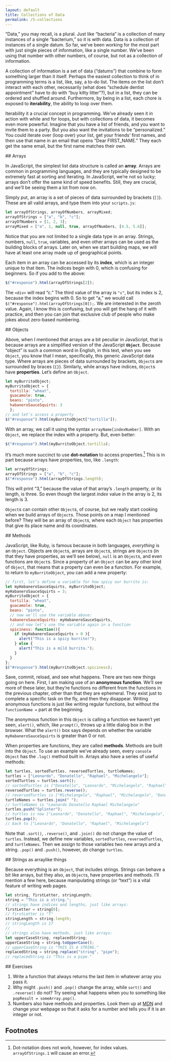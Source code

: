 ```yaml
---
layout: default
title: Collections of Data
permalink: /5-collections
---
```


“Data,” you may recall, is a plural. Just like “bacteria” is a collection of
many instances of a single “bacterium,” so it is with data. Data is a
collection of instances of a single datum. So far, we’ve been working for the
most part with just single pieces of information, like a single number. We’ve
been using that number with other numbers, of course, but not as a collection
of information. 

A collection of information is a set of data (“datums”) that combine to form
something larger than it itself. Perhaps the easiest collection to think of in
programming terms is a list, like, say, a to-do list. The items on the list
don’t interact with each other, necessarily (what does “schedule dentist
appointment” have to do with “buy kitty litter”?), but in a list, they can be
ordered and shuffled around. Furthermore, by being in a list, each chore is
exposed to **iterability**, the ability to loop over them.

Iterability it a crucial concept in programming. We’ve already seen it in
action with while and for loops, but with collections of data, it becomes even
more powerful. Imagine that you have a list of friends, and you want to invite
them to a party. But you also want the invitations to be “personalized.” You
could iterate over (loop over) your list, get your friends’ first names, and
then use that name in an email that opens “Dear FIRST_NAME.” They each get the
same email, but the first name matches their own.

<section id="arrays">
## Arrays

In JavaScript, the simplest list data structure is called an **array**. Arrays
are common in programming languages, and they are typically designed to be
extremely fast at sorting and iterating. In JavaScript, we’re not so lucky;
arrays don’t offer the same kind of speed benefits. Still, they are crucial,
and we’ll be seeing them a lot from now on.

Simply put, an array is a set of pieces of data surrounded by brackets (`[]`).
These are all valid arrays, and type them into your `scripts.js`:

```javascript
let arrayOfStrings, arrayOfNumbers, arrayMixed;
arrayOfStrings = ["a", "b", "c"];
arrayOfNumbers = [1, 2, 3];
arrayMixed = ["a", 1, null, true, arrayOfNumbers, [4.5, 5.6]];
```

Notice that you are not limited to a single data type in an array. Strings,
numbers, `null`, `true`, variables, and even other arrays can be used as the
building blocks of arrays. Later on, when we start building maps, we will have
at least one array made up of geographical points. 

Each item in an array can be accessed by its **index**, which is an integer
unique to that item. The indices begin with 0, which is confusing for
beginners. So if you add to the above:

```javascript
$("#response").html(arrayOfStrings[2]);
```

The `<div>` will read “c.” The third value of the array is `"c"`, but its index
is 2, because the index begins with 0. So to get “a,” we would call
`$("#response").html(arrayOfStrings[0]);`. We are interested in the zeroth
value. Again, I know this is confusing, but you will get the hang of it with
practice, and then you can join that exclusive club of people who make jokes
about zero-based numbering.

</section>
<section id="objects">
## Objects

Above, when I mentioned that arrays are a bit peculiar in JavaScript, that is
because arrays are a simplified version of the JavaScript **`Object`**.
Because “object” is such a common word in English, in this text, when you see
`Object`, you know that I mean, specifically, this generic JavaScript data
type. Where arrays are pieces of data surrounded by brackets, `Object`s are
surrounded by braces (`{}`). Similarly, while arrays have indices, `Object`s
have **properties**. Let’s define an `Object`.

```javascript
let myBurritoObject;
myBurritoObject = {
  tortilla: "wheat",
  guacamole: true,
  beans: "pinto",
  habaneroSauceSquirts: 3
  };
// and let’s access a property
$("#response").html(myBurritoObject["tortilla"]);
```

With an array, we call it using the syntax `arrayName[indexNumber]`. With an
`Object`, we replace the index with a property. But, even better:

```javascript
$("#response").html(myBurritoObject.tortilla);
```

It’s much more succinct to use **dot-notation** to access
properties.[^dot-notation] This is in part because arrays have properties,
too, like `.length`:

```javascript
let arrayOfStrings;
arrayOfStrings = ["a", "b", "c"];
$("#response").html(arrayOfStrings.length);
```

This will print “3,” because the value of that array’s `.length` property, or
its length, is three. So even though the largest *index* value in the array is
2, its length is 3.

`Object`s can contain other `Object`s, of course, but we really start cooking when
we build arrays of `Object`s. Those points on a map I mentioned before? They
will be an array of `Object`s, where each `Object` has properties that give its
place name and its coordinates. 

</section>
<section id="methods">
## Methods

JavaScript, like Ruby, is famous because in both languages, *everything* is an
`Object`. Objects are `Object`s, arrays are `Object`s, strings are `Object`s (in that
they have properties, as we’ll see below), `null` is an `Object`s, and even
functions are `Object`s. Since a property of an `Object` can be any other kind of
`Object`, that means that a property can even be a function. For example, to
return to `myBurritoObject`, you can add a new property:

```javascript
// first, let’s define a variable for how spicy our burrito is:
let myHabaneroSauceSquirts, myBurritoObject;
myHabaneroSauceSquirts = 3;
myBurritoObject = {
  tortilla: "wheat",
  guacamole: true,
  beans: "pinto",
  // now we’ll use the variable above:
  habaneroSauceSquirts: myHabaneroSauceSquirts,
  // and now let’s use the variable again in a function
  spiciness: function(){
    if (myHabaneroSauceSquirts > 0 ){
      alert("This is a spicy burrito!");
    } else {
      alert("This is a mild burrito.");
    }
  }
};
$("#response").html(myBurritoObject.spiciness);
```

Save, commit, reload, and see what happens. There are two new things going on
here.  First, I am making use of an **anonymous function**. We’ll see more of
these later, but they’re functions no different from the functions in the
previous chapter, other than that they are ephemeral. They exist just to
complete a specific task on the fly, and then they disappear. Writing
anonymous functions is just like writing regular functions, but without the
`functionName =` part at the beginning.

The anonymous function in this `Object` is calling a function we haven’t yet seen,
`alert()`, which, like `prompt()`, throws up a little dialog box in the
browser. What the `alert()` box says depends on whether the variable
`myHabaneroSauceSquirts` is greater than 0 or not. 

When properties are functions, they are called **methods**. Methods are built
into the `Object`. To use an example we’ve already seen, every `console` `Object`
has the `.log()` method built in. Arrays also have a series of useful methods:

```javascript
let turtles, sortedTurtles, reversedTurtles, turtleNames;
turtles = ["Leonardo", "Donatello", "Raphael", "Michelangelo"];
sortedTurtles = turtles.sort();
// sortedTurtles is ["Donatello", "Leonardo", "Michelangelo", "Raphael"]
reversedTurtles = turtles.reverse();
// reversedTurtles is ["Michelangelo", "Raphael", "Michelangelo", "Donatello", "Leonardo"]
turtleNames = turtles.join(" ");
// turtleNames is "Leonardo Donatello Raphael Michelangelo"
turtles.push("Splinter");
// turtles is now ["Leonardo", "Donatello", "Raphael", "Michelangelo", "Splinter"]
turtles.pop();
// back to ["Leonardo", "Donatello", "Raphael", "Michelangelo"]
```

Note that `.sort()`, `.reverse()`, and `.join()` do not change the value of
`turtles`. Instead, we define new variables, `sortedTurtles`,
`reversedTurtles`, and `turtleNames`. Then we assign to those variables two
new arrays and a string. `.pop()` and `.push()`, however, *do* change
`turtles`. 

</section>
<section id="strings-like-arrays">
## Strings as arraylike things

Because everything is an `Object`, that includes strings. Strings can behave a
bit like arrays, but they also, as `Object`s, have properties and methods. I’ll
mention a few here, because manipulating strings (or “text”) is a vital
feature of writing web pages.

```javascript
let string, firstLetter, stringLength;
string = "This is a string.";
// strings have indices and lengths, just like arrays:
firstLetter = string[0];
// firstLetter is "T"
stringLength = string.length;
// stringLength is 17
//
// strings also have methods, just like arrays:
let upperCaseString, replacedString;
upperCaseString = string.toUpperCase();
// upperCaseString is "THIS IS A STRING."
replacedString = string.replace("string", "pipe");
// replacedString is "This is a pipe."
```

</section>
<section id="exercises">
## Exercises

1. Write a function that always returns the last item in whatever array you
   pass it.
1. Why might `.push()` and `.pop()` change the array, while `sort()` and `.reverse()` do not? Try seeing what happens when you to something like `popResult = someArray.pop()`.
1. Numbers also have methods and properties. Look them up at [MDN](https://developer.mozilla.org/en-US/docs/Web/JavaScript/Reference/Global_Objects/Number) and change your webpage so that it asks for a number and tells you if it is an integer or not.

</section>

## Footnotes

[^dot-notation]: Dot-notation does not work, however, for index values. `arrayOfStrings.1` will cause an error.

